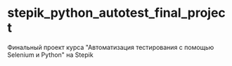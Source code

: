 # stepik_python_autotest_final_project
Финальный проект курса "Автоматизация тестирования с помощью Selenium и Python" на Stepik
